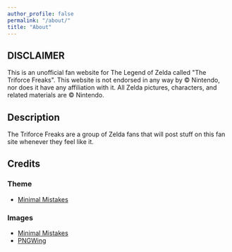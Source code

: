 ```yaml
---
author_profile: false
permalink: "/about/"
title: "About"
---
```


## DISCLAIMER

This is an unofficial fan website for The Legend of Zelda called "The Triforce Freaks". This website is not endorsed in any way by © Nintendo, nor does it have any affiliation with it. All Zelda pictures, characters, and related materials are © Nintendo.

## Description

The Triforce Freaks are a group of Zelda fans that will post stuff on this fan site whenever they feel like it.

## Credits

### Theme

  - [Minimal Mistakes](https://mmistakes.github.io/minimal-mistakes/)

### Images

  - [Minimal Mistakes](https://mmistakes.github.io/minimal-mistakes/)
  - [PNGWing](https://pngwing.com)

